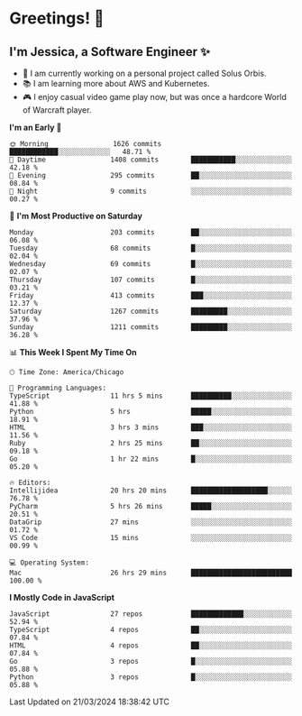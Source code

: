 # Greetings! 🧠

## I'm Jessica, a Software Engineer :sparkles:

- 🌟 I am currently working on a personal project called Solus Orbis.
- 📚 I am learning more about AWS and Kubernetes.
- 🎮 I enjoy casual video game play now, but was once a hardcore World of Warcraft player.

<!--START_SECTION:waka-->
**I'm an Early 🐤** 

```text
🌞 Morning                1626 commits        ████████████░░░░░░░░░░░░░   48.71 % 
🌆 Daytime                1408 commits        ███████████░░░░░░░░░░░░░░   42.18 % 
🌃 Evening                295 commits         ██░░░░░░░░░░░░░░░░░░░░░░░   08.84 % 
🌙 Night                  9 commits           ░░░░░░░░░░░░░░░░░░░░░░░░░   00.27 % 
```
📅 **I'm Most Productive on Saturday** 

```text
Monday                   203 commits         ██░░░░░░░░░░░░░░░░░░░░░░░   06.08 % 
Tuesday                  68 commits          █░░░░░░░░░░░░░░░░░░░░░░░░   02.04 % 
Wednesday                69 commits          █░░░░░░░░░░░░░░░░░░░░░░░░   02.07 % 
Thursday                 107 commits         █░░░░░░░░░░░░░░░░░░░░░░░░   03.21 % 
Friday                   413 commits         ███░░░░░░░░░░░░░░░░░░░░░░   12.37 % 
Saturday                 1267 commits        █████████░░░░░░░░░░░░░░░░   37.96 % 
Sunday                   1211 commits        █████████░░░░░░░░░░░░░░░░   36.28 % 
```


📊 **This Week I Spent My Time On** 

```text
🕑︎ Time Zone: America/Chicago

💬 Programming Languages: 
TypeScript               11 hrs 5 mins       ██████████░░░░░░░░░░░░░░░   41.88 % 
Python                   5 hrs               █████░░░░░░░░░░░░░░░░░░░░   18.91 % 
HTML                     3 hrs 3 mins        ███░░░░░░░░░░░░░░░░░░░░░░   11.56 % 
Ruby                     2 hrs 25 mins       ██░░░░░░░░░░░░░░░░░░░░░░░   09.18 % 
Go                       1 hr 22 mins        █░░░░░░░░░░░░░░░░░░░░░░░░   05.20 % 

🔥 Editors: 
Intellijidea             20 hrs 20 mins      ███████████████████░░░░░░   76.78 % 
PyCharm                  5 hrs 26 mins       █████░░░░░░░░░░░░░░░░░░░░   20.51 % 
DataGrip                 27 mins             ░░░░░░░░░░░░░░░░░░░░░░░░░   01.72 % 
VS Code                  15 mins             ░░░░░░░░░░░░░░░░░░░░░░░░░   00.99 % 

💻 Operating System: 
Mac                      26 hrs 29 mins      █████████████████████████   100.00 % 
```

**I Mostly Code in JavaScript** 

```text
JavaScript               27 repos            █████████████░░░░░░░░░░░░   52.94 % 
TypeScript               4 repos             ██░░░░░░░░░░░░░░░░░░░░░░░   07.84 % 
HTML                     4 repos             ██░░░░░░░░░░░░░░░░░░░░░░░   07.84 % 
Go                       3 repos             █░░░░░░░░░░░░░░░░░░░░░░░░   05.88 % 
Python                   3 repos             █░░░░░░░░░░░░░░░░░░░░░░░░   05.88 % 
```




 Last Updated on 21/03/2024 18:38:42 UTC
<!--END_SECTION:waka-->

<!--
**jessikuh/jessikuh** is a ✨ _special_ ✨ repository because its `README.md` (this file) appears on your GitHub profile.

Here are some ideas to get you started:

- 🔭 I’m currently working on ...
- 🌱 I’m currently learning ...
- 👯 I’m looking to collaborate on ...
- 🤔 I’m looking for help with ...
- 💬 Ask me about ...
- 📫 How to reach me: ...
- 😄 Pronouns: ...
- ⚡ Fun fact: ...
-->
